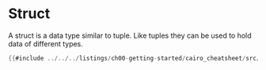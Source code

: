 # Struct

A struct is a data type similar to tuple. Like tuples they can be used to hold data of different types.


```rust
{{#include ../../../listings/ch00-getting-started/cairo_cheatsheet/src/struct_example.cairo}}
```